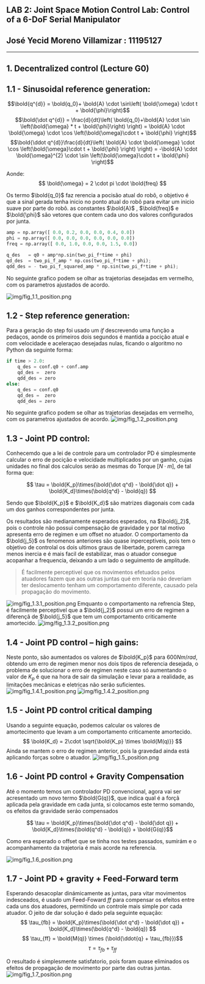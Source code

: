 ## LAB 2: Joint Space Motion Control Lab: Control of a 6-DoF Serial Manipulator
## José Yecid Moreno Villamizar : 11195127
---
## **1. Decentralized control (Lecture G0)**
## 1.1 - Sinusoidal reference generation:

$$\bold{q^{d}} =  \bold{q_0}+ \bold{A} \cdot \sin\left( \bold{\omega} \cdot t + \bold{\phi}\right)$$
$$\bold{\dot q^{d}} = \frac{d}{dt}\left(
    \bold{q_0}+\bold{A} \cdot \sin \left(\bold{\omega} * t  + \bold{\phi}\right)
    \right) = 
\bold{A} \cdot \bold{\omega} \cdot  \cos \left(\bold{\omega}\cdot t + \bold{\phi} \right)$$
$$\bold{\ddot q^{d}}\frac{d}{dt}\left(
    \bold{A} \cdot \bold{\omega} \cdot  \cos \left(\bold{\omega}\cdot t  + \bold{\phi} \right)
    \right) = 
-\bold{A} \cdot \bold{\omega}^{2} \cdot  \sin \left(\bold{\omega}\cdot t  + \bold{\phi} \right)$$

Aonde:
$$ \bold{\omega} = 2 \cdot pi \cdot \bold{freq} $$

Os termo $\bold{q_0}$ faz rerencia a pocisão atual do robô, o objetivo é que a sinal gerada tenha inicio no ponto atual do robô para evitar um inicio suave por parte do robô. as constantes $\bold{A}$ , $\bold{freq}$ e $\bold{\phi}$ são vetores que contem cada uno dos valores configurados por junta.

```Python
amp = np.array([ 0.0, 0.2, 0.0, 0.0, 0.4, 0.0])  
phi = np.array([ 0.0, 0.0, 0.0, 0.0, 0.0, 0.0])    
freq = np.array([ 0.0, 1.0, 0.0, 0.0, 1.5, 0.0]) 

q_des   = q0 + amp*np.sin(two_pi_f*time + phi)
qd_des  = two_pi_f_amp * np.cos(two_pi_f*time + phi);
qdd_des = - two_pi_f_squared_amp * np.sin(two_pi_f*time + phi);
```
No seguinte grafico podem se olhar as trajetorias desejadas em vermelho, com os parametros ajustados de acordo.

![img/fig_1.1_position.png](img/fig_1.1_position.png)

## 1.2 - Step reference generation:

Para a geração do step foi usado um *if* descrevendo uma função a pedaços, aonde os primeiros dois segundos é mantida a pocição atual e com velocidade e aceleraçao desejadas nulas, ficando o algoritmo no Python da seguinte forma:

```Python
if time > 2.0:
    q_des = conf.q0 + conf.amp
    qd_des =  zero
    qdd_des = zero
else:
    q_des = conf.q0
    qd_des =  zero
    qdd_des = zero
```

No seguinte grafico podem se olhar as trajetorias desejadas em vermelho, com os parametros ajustados de acordo.
![img/fig_1.2_position.png](img/fig_1.2_position.png)

## 1.3 - Joint PD control:
Conhecemdo que a lei de controle para um controlador PD é simplesmente calcular o erro de pocição e velocidade multiplicados por un ganho, cujas unidades no final dos calculos seráo as mesmas do Torque [$N \cdot m$], de tal forma que:

$$ \tau = \bold{K_p}\times(\bold{\dot q^d} - \bold{\dot q}) +
          \bold{K_d}\times(\bold{q^d} - \bold{q}) $$

Sendo que $\bold{K_p}$ e $\bold{K_d}$ são matrizes diagonais com cada um dos ganhos correspondentes por junta.

Os resultados são medianamente esperados esperados, na $\bold{j_2}$, pois o controle não possui compensação de gravidade y por tal motivo apresenta erro de regimen e um offset no atuador. O comportamento da $\bold{j_5}$ os fenomenos anteriores são quase inperceptiveis, pois tem o objetivo de controlal os dois ultimos graus de libertade, porem carrega menos inercia e é mais facil de estabilizar, mas o atuador consegue acopanhar a frequencia, deixando a um lado o seguimento de amplitude.
    
> É facilmente perceptivel que os movimentos efetuados pelos atuadores fazem que aos outras juntas qué em teoría náo deveriam ter deslocamento tenham um comportamento diferente, causado pela propagação do movimento.

![img/fig_1.3.1_position.png](img/fig_1.3.1_position.png)
Emquanto o comportamento na refrencia Step, é facilmente perceptivel que a $\bold{j_2}$ possui um erro de regimen a diferençã de $\bold{j_5}$ que tem um comportamento criticamente amortecido.
![img/fig_1.3.2_position.png](img/fig_1.3.2_position.png)

## 1.4 - Joint PD control – high gains:
Neste ponto, são aumentados os valores de $\bold{K_p}$ para  $600 Nm/rad$, obtendo um erro de regimen menor nos dois tipos de referencia desejada, o problema de solucionar o erro de regimen neste caso só aumentando o valor de $K_p$ é que na hora de sair da simulação e levar para a realidade, as limitações mecânicas e eletricas não serão suficientes.
![img/fig_1.4.1_position.png](img/fig_1.4.1_position.png)
![img/fig_1.4.2_position.png](img/fig_1.4.2_position.png)

## 1.5 - Joint PD control critical damping

Usando a seguinte equação, podemos calcular os valores de amortecimento que levam a um comportamento criticamente amortecido.
$$ \bold{K_d} = 2\cdot \sqrt{\bold{K_p} \times \bold{M(q)}} $$
Ainda se mantem o erro de regimen anterior, pois la gravedad ainda está aplicando forças sobre o atuador.
![img/fig_1.5_position.png](img/fig_1.5_position.png)

## 1.6 - Joint PD control + Gravity Compensation
Até o momento temos um controlador PD convencional, agora vai ser acresentado um novo termo $\bold{G(q)}$, que indica qual é a forçã aplicada pela gravidade em cada junta, si colocamos este termo somando, os efeitos da gravidade seráo compensados

$$ \tau = \bold{K_p}\times(\bold{\dot q^d} - \bold{\dot q}) +
          \bold{K_d}\times(\bold{q^d} - \bold{q}) + \bold{G(q)}$$

Como era esperado o offset que se tinha nos testes passados, sumirám e o acompanhamento da trajetoria é mais acorde na referencia.

![img/fig_1.6_position.png](img/fig_1.6_position.png)

## 1.7 - Joint PD + gravity + Feed-Forward term
Esperando desacoplar dinámicamente as juntas, para vitar movimentos indesceados, é usado um Feed-Foward $\mathit{ff}$ para compensar os efeitos entre cada uns dos atuadores, permitindo un controle mais simple por cada atuador. O jeito de dar solução é dado pela seguinte equação:
$$ \tau_{fb} = \bold{K_p}\times(\bold{\dot q^d} - \bold{\dot q}) +
          \bold{K_d}\times(\bold{q^d} - \bold{q}) $$
$$ \tau_{ff} = \bold{M(q)} \times (\bold{\ddot{q} + \tau_{fb}})$$
$$  \tau = \tau_{fb} + \tau_{ff}$$

O resultado é simplesmente satisfatorio, pois foram quase eliminados os efeitos de propagação de movimento por parte das outras juntas.
![img/fig_1.7_position.png](img/fig_1.7_position.png)